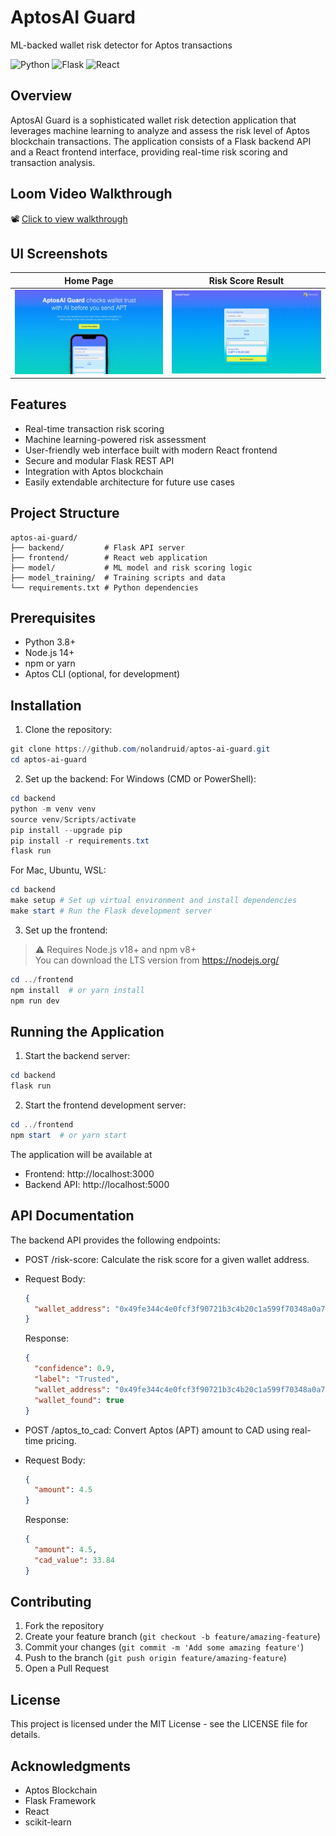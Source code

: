 # AptosAI Guard

ML-backed wallet risk detector for Aptos transactions

![Python](https://img.shields.io/badge/python-3.8+-blue)
![Flask](https://img.shields.io/badge/backend-flask-red)
![React](https://img.shields.io/badge/frontend-react-blue)

## Overview

AptosAI Guard is a sophisticated wallet risk detection application that leverages machine learning to analyze and assess the risk level of Aptos blockchain transactions. The application consists of a Flask backend API and a React frontend interface, providing real-time risk scoring and transaction analysis.

## Loom Video Walkthrough

📽️ [Click to view walkthrough]([https://loom.com/your-video-link](https://www.loom.com/share/70af07d271cb42bf80975104da70d4d4?sid=d6c811cc-6f30-43ab-a0ff-4d266053a3c0)) 

## UI Screenshots

| Home Page | Risk Score Result |
|-----------|------------------|
| ![Home Screenshot](ui/result/home_screenshot.jpg) | ![Risk Score Screenshot](ui/result/risk_score_screenshot.jpg) |


## Features

- Real-time transaction risk scoring
- Machine learning-powered risk assessment
- User-friendly web interface built with modern React frontend
- Secure and modular Flask REST API
- Integration with Aptos blockchain
- Easily extendable architecture for future use cases

## Project Structure
```text
aptos-ai-guard/
├── backend/         # Flask API server
├── frontend/        # React web application
├── model/           # ML model and risk scoring logic
├── model_training/  # Training scripts and data
└── requirements.txt # Python dependencies
```

## Prerequisites

- Python 3.8+
- Node.js 14+
- npm or yarn
- Aptos CLI (optional, for development)

## Installation

1. Clone the repository:
```powershell
git clone https://github.com/nolandruid/aptos-ai-guard.git
cd aptos-ai-guard
```

2. Set up the backend:
For Windows (CMD or PowerShell):
```powershell
cd backend
python -m venv venv
source venv/Scripts/activate
pip install --upgrade pip
pip install -r requirements.txt
flask run
```

For Mac, Ubuntu, WSL:
```powershell
cd backend
make setup # Set up virtual environment and install dependencies
make start # Run the Flask development server
```

3. Set up the frontend:
> ⚠️ Requires Node.js v18+ and npm v8+  
> You can download the LTS version from https://nodejs.org/
```powershell
cd ../frontend
npm install  # or yarn install
npm run dev
```

## Running the Application

1. Start the backend server:
```powershell
cd backend
flask run
```

2. Start the frontend development server:
```powershell
cd ../frontend
npm start  # or yarn start
```

The application will be available at
- Frontend: http://localhost:3000
- Backend API: http://localhost:5000

## API Documentation

The backend API provides the following endpoints:

- POST /risk-score: Calculate the risk score for a given wallet address.
- Request Body:
  ```json
  {
    "wallet_address": "0x49fe344c4e0fcf3f90721b3c4b20c1a599f70348a0a772efe3933ff4d0578b9e"
  }
  ```
  
  Response:
  ```json
  {
    "confidence": 0.9,
    "label": "Trusted",
    "wallet_address": "0x49fe344c4e0fcf3f90721b3c4b20c1a599f70348a0a772efe3933ff4d0578b9e",
    "wallet_found": true
  }
  ```
- POST /aptos_to_cad: Convert Aptos (APT) amount to CAD using real-time pricing.
- Request Body:
  ```json
  {
    "amount": 4.5
  }
  ```

  Response:
  ```json
  {
    "amount": 4.5,
    "cad_value": 33.84
  }
  ```

## Contributing

1. Fork the repository
2. Create your feature branch (`git checkout -b feature/amazing-feature`)
3. Commit your changes (`git commit -m 'Add some amazing feature'`)
4. Push to the branch (`git push origin feature/amazing-feature`)
5. Open a Pull Request

## License

This project is licensed under the MIT License - see the LICENSE file for details.

## Acknowledgments

- Aptos Blockchain
- Flask Framework
- React
- scikit-learn
